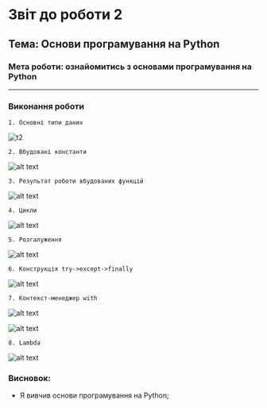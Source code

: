 # Звіт до роботи 2
## Тема: Основи програмування на Python
### Мета роботи: ознайомитись з основами програмування на Python
---
### Виконання роботи
    1. Основні типи даних

 ![t2](/screenshots_oleg/lab-2(1).png)
    
    2. Вбудовані константи

 ![alt text](/screenshots_oleg/lab-2(2).png)
    
    3. Результат роботи вбудованих функцій

![alt text](/screenshots_oleg/lab-2(3).png)
    
    4. Цикли

![alt text](/screenshots_oleg/lab-2(4).png)
    
    5. Розгалуження

![alt text](/screenshots_oleg/lab-2(5).png)
    
    6. Конструкція try->except->finally

![alt text](/screenshots_oleg/lab-2(6).png)
    
    7. Контекст-менеджер with

![alt text](/screenshots_oleg/lab-2(7).png)

![alt text](/screenshots_oleg/lab-2(8).png)
    
    8. Lambda
![alt text](/screenshots_oleg/lab-2(9).png)
   

### Висновок: 
- Я вивчив основи програмування на Python;
